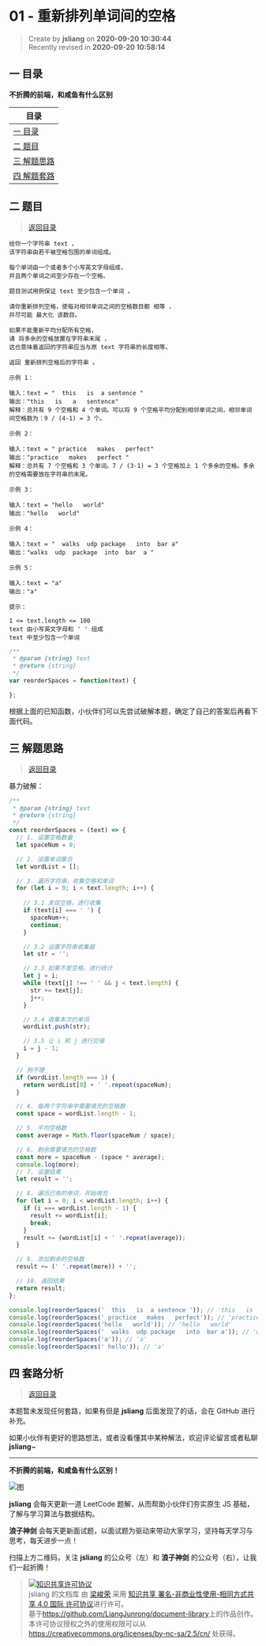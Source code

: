 01 - 重新排列单词间的空格
===

> Create by **jsliang** on **2020-09-20 10:30:44**  
> Recently revised in **2020-09-20 10:58:14**

## <a name="chapter-one" id="chapter-one"></a>一 目录

**不折腾的前端，和咸鱼有什么区别**

| 目录 |
| --- |
| [一 目录](#chapter-one) |
| <a name="catalog-chapter-two" id="catalog-chapter-two"></a>[二 题目](#chapter-two) |
| <a name="catalog-chapter-three" id="catalog-chapter-three"></a>[三 解题思路](#chapter-three) |
| <a name="catalog-chapter-four" id="catalog-chapter-four"></a>[四 解题套路](#chapter-four) |

## <a name="chapter-two" id="chapter-two"></a>二 题目

> [返回目录](#chapter-one)

```
给你一个字符串 text ，
该字符串由若干被空格包围的单词组成。

每个单词由一个或者多个小写英文字母组成，
并且两个单词之间至少存在一个空格。

题目测试用例保证 text 至少包含一个单词 。

请你重新排列空格，使每对相邻单词之间的空格数目都 相等 ，
并尽可能 最大化 该数目。

如果不能重新平均分配所有空格，
请 将多余的空格放置在字符串末尾 ，
这也意味着返回的字符串应当与原 text 字符串的长度相等。

返回 重新排列空格后的字符串 。

示例 1：

输入：text = "  this   is  a sentence "
输出："this   is   a   sentence"
解释：总共有 9 个空格和 4 个单词。可以将 9 个空格平均分配到相邻单词之间，相邻单词间空格数为：9 / (4-1) = 3 个。

示例 2：

输入：text = " practice   makes   perfect"
输出："practice   makes   perfect "
解释：总共有 7 个空格和 3 个单词。7 / (3-1) = 3 个空格加上 1 个多余的空格。多余的空格需要放在字符串的末尾。

示例 3：

输入：text = "hello   world"
输出："hello   world"

示例 4：

输入：text = "  walks  udp package   into  bar a"
输出："walks  udp  package  into  bar  a "

示例 5：

输入：text = "a"
输出："a"

提示：

1 <= text.length <= 100
text 由小写英文字母和 ' ' 组成
text 中至少包含一个单词
```

```js
/**
 * @param {string} text
 * @return {string}
 */
var reorderSpaces = function(text) {

};
```

根据上面的已知函数，小伙伴们可以先尝试破解本题，确定了自己的答案后再看下面代码。

## <a name="chapter-three" id="chapter-three"></a>三 解题思路

> [返回目录](#chapter-one)

暴力破解：

```js
/**
 * @param {string} text
 * @return {string}
 */
const reorderSpaces = (text) => {
  // 1. 设置空格数量
  let spaceNum = 0;

  // 2. 设置单词集合
  let wordList = [];

  // 3. 遍历字符串，收集空格和单词
  for (let i = 0; i < text.length; i++) {
    
    // 3.1 发现空格，进行收集
    if (text[i] === ' ') {
      spaceNum++;
      continue;
    }

    // 3.2 设置字符串收集器
    let str = '';

    // 3.3 如果不是空格，进行统计
    let j = i;
    while (text[j] !== ' ' && j < text.length) {
      str += text[j];
      j++;
    }

    // 3.4 收集本次的单词
    wordList.push(str);

    // 3.5 让 i 和 j 进行交接
    i = j - 1;
  }

  // 狗不理
  if (wordList.length === 1) {
    return wordList[0] + ' '.repeat(spaceNum);
  }

  // 4. 每两个字符串中需要填充的空格数
  const space = wordList.length - 1;

  // 5. 平均空格数
  const average = Math.floor(spaceNum / space);

  // 6. 剩余需要填充的空格数
  const more = spaceNum - (space * average);
  console.log(more);
  // 7. 设置结果
  let result = '';

  // 8. 遍历已有的单词，开始填充
  for (let i = 0; i < wordList.length; i++) {
    if (i === wordList.length - 1) {
      result += wordList[i];
      break;
    }
    result += (wordList[i] + ' '.repeat(average));
  }

  // 9. 添加剩余的空格数
  result += (' '.repeat(more)) + '';

  // 10. 返回结果
  return result;
};

console.log(reorderSpaces('  this   is  a sentence ')); // 'this   is   a   sentenc'
console.log(reorderSpaces(' practice   makes   perfect')); // 'practice   makes   perfect '
console.log(reorderSpaces('hello   world')); // 'hello   world'
console.log(reorderSpaces('  walks  udp package   into  bar a')); // 'walks  udp  package  into  bar  a '
console.log(reorderSpaces('a')); // 'a'
console.log(reorderSpaces(' hello')); // 'a'
```

## <a name="chapter-four" id="chapter-four"></a>四 套路分析

> [返回目录](#chapter-one)

本题暂未发现任何套路，如果有但是 **jsliang** 后面发现了的话，会在 GitHub 进行补充。

如果小伙伴有更好的思路想法，或者没看懂其中某种解法，欢迎评论留言或者私聊 **jsliang**~

---

**不折腾的前端，和咸鱼有什么区别！**

![图](https://github.com/LiangJunrong/document-library/blob/master/public-repertory/img/z-index-small.png?raw=true)

**jsliang** 会每天更新一道 LeetCode 题解，从而帮助小伙伴们夯实原生 JS 基础，了解与学习算法与数据结构。

**浪子神剑** 会每天更新面试题，以面试题为驱动来带动大家学习，坚持每天学习与思考，每天进步一点！

扫描上方二维码，关注 **jsliang** 的公众号（左）和 **浪子神剑** 的公众号（右），让我们一起折腾！

> <a rel="license" href="http://creativecommons.org/licenses/by-nc-sa/4.0/"><img alt="知识共享许可协议" style="border-width:0" src="https://i.creativecommons.org/l/by-nc-sa/4.0/88x31.png" /></a><br /><span xmlns:dct="http://purl.org/dc/terms/" property="dct:title">jsliang 的文档库</span> 由 <a xmlns:cc="http://creativecommons.org/ns#" href="https://github.com/LiangJunrong/document-library" property="cc:attributionName" rel="cc:attributionURL">梁峻荣</a> 采用 <a rel="license" href="http://creativecommons.org/licenses/by-nc-sa/4.0/">知识共享 署名-非商业性使用-相同方式共享 4.0 国际 许可协议</a>进行许可。<br />基于<a xmlns:dct="http://purl.org/dc/terms/" href="https://github.com/LiangJunrong/document-library" rel="dct:source">https://github.com/LiangJunrong/document-library</a>上的作品创作。<br />本许可协议授权之外的使用权限可以从 <a xmlns:cc="http://creativecommons.org/ns#" href="https://creativecommons.org/licenses/by-nc-sa/2.5/cn/" rel="cc:morePermissions">https://creativecommons.org/licenses/by-nc-sa/2.5/cn/</a> 处获得。
